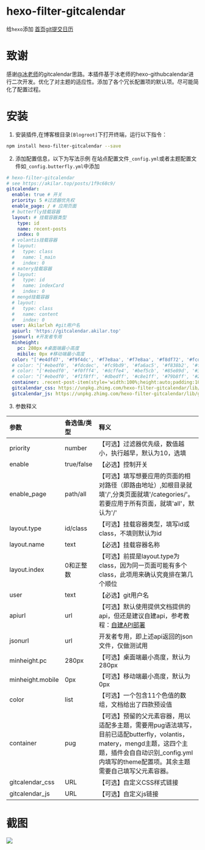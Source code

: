 # hexo-filter-gitcalendar

给`hexo`添加 [首页git提交日历](https://akilar.top/posts/1f9c68c9/)

# 致谢
感谢[@冰老师](https://zfe.space/)的gitcalendar思路。本插件基于冰老师的hexo-githubcalendar进行二次开发。优化了对主题的适应性。添加了各个冗长配置项的默认项。尽可能简化了配置过程。

# 安装

1. 安装插件,在博客根目录`[Blogroot]`下打开终端，运行以下指令：
  ```bash
  npm install hexo-filter-gitcalendar --save
  ```

2. 添加配置信息，以下为写法示例
  在站点配置文件`_config.yml`或者主题配置文件如`_config.butterfly.yml`中添加

  ```yaml
  # hexo-filter-gitcalendar
  # see https://akilar.top/posts/1f9c68c9/
  gitcalendar:
    enable: true # 开关
    priority: 5 #过滤器优先权
    enable_page: / # 应用页面
    # butterfly挂载容器
    layout: # 挂载容器类型
      type: id
      name: recent-posts
      index: 0
    # volantis挂载容器
    # layout:
    #   type: class
    #   name: l_main
    #   index: 0
    # matery挂载容器
    # layout:
    #   type: id
    #   name: indexCard
    #   index: 0
    # mengd挂载容器
    # layout:
    #   type: class
    #   name: content
    #   index: 0
    user: Akilarlxh #git用户名
    apiurl: 'https://gitcalendar.akilar.top'
    jsonurl: #开发者专用
    minheight:
      pc: 280px #桌面端最小高度
      mibile: 0px #移动端最小高度
    color: "['#e4dfd7', '#f9f4dc', '#f7e8aa', '#f7e8aa', '#f8df72', '#fcd217', '#fcc515', '#f28e16', '#fb8b05', '#d85916', '#f43e06']" #橘黄色调
    # color: "['#ebedf0', '#fdcdec', '#fc9bd9', '#fa6ac5', '#f838b2', '#f5089f', '#c4067e', '#92055e', '#540336', '#48022f', '#30021f']" #浅紫色调
    # color: "['#ebedf0', '#f0fff4', '#dcffe4', '#bef5cb', '#85e89d', '#34d058', '#28a745', '#22863a', '#176f2c', '#165c26', '#144620']" #翠绿色调
    # color: "['#ebedf0', '#f1f8ff', '#dbedff', '#c8e1ff', '#79b8ff', '#2188ff', '#0366d6', '#005cc5', '#044289', '#032f62', '#05264c']" #天青色调
    container: .recent-post-item(style='width:100%;height:auto;padding:10px;') #父元素容器，需要使用pug语法
    gitcalendar_css: https://unpkg.zhimg.com/hexo-filter-gitcalendar/lib/gitcalendar.css
    gitcalendar_js: https://unpkg.zhimg.com/hexo-filter-gitcalendar/lib/gitcalendar.js
  ```
3. 参数释义

  |参数|备选值/类型|释义|
  |:--|:--|:--|
  |priority|number|【可选】过滤器优先级，数值越小，执行越早，默认为10，选填|
  |enable|true/false|【必选】控制开关|
  |enable_page|path/all|【可选】填写想要应用的页面的相对路径（即路由地址）,如根目录就填'/',分类页面就填'/categories/'。若要应用于所有页面，就填'all'，默认为'/'|
  |layout.type|id/class|【可选】挂载容器类型，填写id或class，不填则默认为id|
  |layout.name|text|【必选】挂载容器名称|
  |layout.index|0和正整数|【可选】前提是layout.type为class，因为同一页面可能有多个class，此项用来确认究竟排在第几个顺位|
  |user|text|【必选】git用户名|
  |apiurl|url|【可选】默认使用提供文档提供的api，但还是建议自建api，参考教程：[自建API部署](https://akilar.top/posts/1f9c68c9/#自建API部署)|
  |jsonurl|url|开发者专用，即上述api返回的json文件，仅做测试用|
  |minheight.pc|280px|【可选】桌面端最小高度，默认为280px|
  |minheight.mobile|0px|【可选】移动端最小高度，默认为0px|
  |color|list|【可选】一个包含11个色值的数组，文档给出了四款预设值|
  |container|pug|【可选】预留的父元素容器，用以适配多主题，需要用pug语法填写，目前已适配butterfly，volantis，matery，mengd主题，这四个主题，插件会自自动识别_config.yml内填写的theme配置项。其余主题需要自己填写父元素容器。|
  |gitcalendar_css|URL|【可选】自定义CSS样式链接|
  |gitcalendar_js|URL|【可选】自定义js链接|
# 截图
  ![](https://unpkg.zhimg.com/hexo-filter-gitcalendar/lib/gitcalendar.png)
